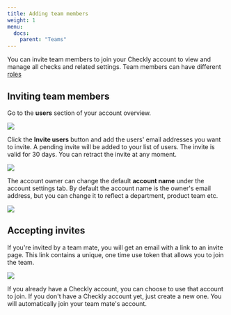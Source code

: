 ```yaml
---
title: Adding team members
weight: 1
menu:
  docs:
    parent: "Teams"
---
```


You can invite team members to join your Checkly account to view and manage all checks and related settings.
Team members can have different [roles](/docs/teams/roles/)

## Inviting team members

Go to the **users** section of your account overview.

![](/docs/images/teams/users.png)

Click the **Invite users** button and add the users' email addresses you want to invite. A pending invite will be added
to your list of users. The invite is valid for 30 days. You can retract the invite at any moment.

![](/docs/images/teams/send_invite.png)


The account owner can change the default **account name** under the account settings tab. By default the account name is the
owner's email address, but you can change it to reflect a department, product team etc.

![](/docs/images/teams/account_name.png)

## Accepting invites

If you're invited by a team mate, you will get an email with a link to an invite page. This link contains a unique, one time use
token that allows you to join the team.

![](/docs/images/teams/mail.png)

If you already have a Checkly account, you can choose to use that account to join. If you don't have a Checkly account yet,
just create a new one. You will automatically join your team mate's account.

